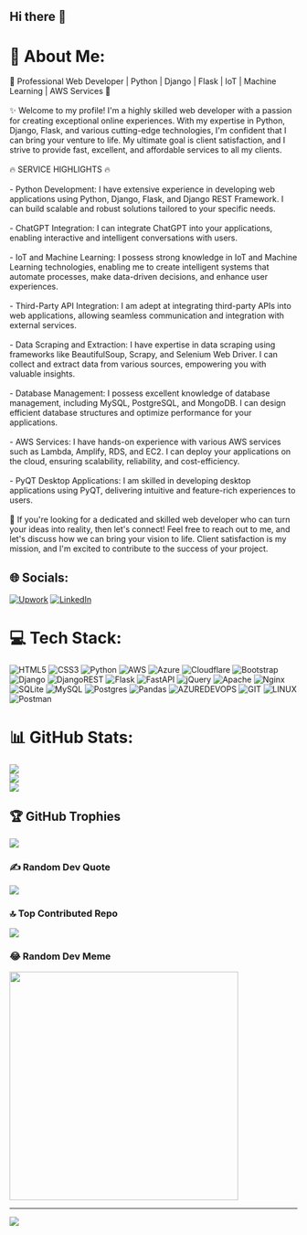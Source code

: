 ## Hi there 👋

<!--
**rj-parana/rj-parana** is a ✨ _special_ ✨ repository because its `README.md` (this file) appears on your GitHub profile.

Here are some ideas to get you started:

- 🔭 I’m currently working on ...
- 🌱 I’m currently learning ...
- 👯 I’m looking to collaborate on ...
- 🤔 I’m looking for help with ...
- 💬 Ask me about ...
- 📫 How to reach me: ...
- 😄 Pronouns: ...
- ⚡ Fun fact: ...
-->




# 💫 About Me:
🌟 Professional Web Developer | Python | Django | Flask | IoT | Machine Learning | AWS Services 🌟<br><br>✨ Welcome to my profile! I'm a highly skilled web developer with a passion for creating exceptional online experiences. With my expertise in Python, Django, Flask, and various cutting-edge technologies, I'm confident that I can bring your venture to life. My ultimate goal is client satisfaction, and I strive to provide fast, excellent, and affordable services to all my clients.<br><br>🔥 SERVICE HIGHLIGHTS 🔥<br><br>- Python Development: I have extensive experience in developing web applications using Python, Django, Flask, and Django REST Framework. I can build scalable and robust solutions tailored to your specific needs.<br><br>- ChatGPT Integration: I can integrate ChatGPT into your applications, enabling interactive and intelligent conversations with users.<br><br>- IoT and Machine Learning: I possess strong knowledge in IoT and Machine Learning technologies, enabling me to create intelligent systems that automate processes, make data-driven decisions, and enhance user experiences.<br><br>- Third-Party API Integration: I am adept at integrating third-party APIs into web applications, allowing seamless communication and integration with external services.<br><br>- Data Scraping and Extraction: I have expertise in data scraping using frameworks like BeautifulSoup, Scrapy, and Selenium Web Driver. I can collect and extract data from various sources, empowering you with valuable insights.<br><br>- Database Management: I possess excellent knowledge of database management, including MySQL, PostgreSQL, and MongoDB. I can design efficient database structures and optimize performance for your applications.<br><br>- AWS Services: I have hands-on experience with various AWS services such as Lambda, Amplify, RDS, and EC2. I can deploy your applications on the cloud, ensuring scalability, reliability, and cost-efficiency.<br><br>- PyQT Desktop Applications: I am skilled in developing desktop applications using PyQT, delivering intuitive and feature-rich experiences to users.<br><br>🚀 If you're looking for a dedicated and skilled web developer who can turn your ideas into reality, then let's connect! Feel free to reach out to me, and let's discuss how we can bring your vision to life. Client satisfaction is my mission, and I'm excited to contribute to the success of your project.


## 🌐 Socials:
[![Upwork](https://img.shields.io/badge/Upwork-%23000000.svg?logo=upwork&logoColor=white)](https://www.upwork.com/fl/rajneesh8?mp_source=share) 
[![LinkedIn](https://img.shields.io/badge/LinkedIn-%230077B5.svg?logo=linkedin&logoColor=white)](https://linkedin.com/in/rj-parana) 

# 💻 Tech Stack:
![HTML5](https://img.shields.io/badge/html5-%23E34F26.svg?style=for-the-badge&logo=html5&logoColor=white) ![CSS3](https://img.shields.io/badge/css3-%231572B6.svg?style=for-the-badge&logo=css3&logoColor=white) ![Python](https://img.shields.io/badge/python-3670A0?style=for-the-badge&logo=python&logoColor=ffdd54) ![AWS](https://img.shields.io/badge/AWS-%23FF9900.svg?style=for-the-badge&logo=amazon-aws&logoColor=white) ![Azure](https://img.shields.io/badge/azure-%230072C6.svg?style=for-the-badge&logo=microsoftazure&logoColor=white) ![Cloudflare](https://img.shields.io/badge/Cloudflare-F38020?style=for-the-badge&logo=Cloudflare&logoColor=white) ![Bootstrap](https://img.shields.io/badge/bootstrap-%238511FA.svg?style=for-the-badge&logo=bootstrap&logoColor=white) ![Django](https://img.shields.io/badge/django-%23092E20.svg?style=for-the-badge&logo=django&logoColor=white) ![DjangoREST](https://img.shields.io/badge/DJANGO-REST-ff1709?style=for-the-badge&logo=django&logoColor=white&color=ff1709&labelColor=gray) ![Flask](https://img.shields.io/badge/flask-%23000.svg?style=for-the-badge&logo=flask&logoColor=white) ![FastAPI](https://img.shields.io/badge/FastAPI-005571?style=for-the-badge&logo=fastapi) ![jQuery](https://img.shields.io/badge/jquery-%230769AD.svg?style=for-the-badge&logo=jquery&logoColor=white) ![Apache](https://img.shields.io/badge/apache-%23D42029.svg?style=for-the-badge&logo=apache&logoColor=white) <!--![Jenkins](https://img.shields.io/badge/jenkins-%232C5263.svg?style=for-the-badge&logo=jenkins&logoColor=white)--> ![Nginx](https://img.shields.io/badge/nginx-%23009639.svg?style=for-the-badge&logo=nginx&logoColor=white) ![SQLite](https://img.shields.io/badge/sqlite-%2307405e.svg?style=for-the-badge&logo=sqlite&logoColor=white) ![MySQL](https://img.shields.io/badge/mysql-%2300000f.svg?style=for-the-badge&logo=mysql&logoColor=white) ![Postgres](https://img.shields.io/badge/postgres-%23316192.svg?style=for-the-badge&logo=postgresql&logoColor=white) ![Pandas](https://img.shields.io/badge/pandas-%23150458.svg?style=for-the-badge&logo=pandas&logoColor=white) ![AZUREDEVOPS](https://img.shields.io/badge/azuredevops-0078D7.svg?style=for-the-badge&logo=azuredevops&logoColor=white&color=%230078D7) <!--![ElasticSearch](https://img.shields.io/badge/-ElasticSearch-005571?style=for-the-badge&logo=elasticsearch)--> ![GIT](https://img.shields.io/badge/Git-fc6d26?style=for-the-badge&logo=git&logoColor=white) ![LINUX](https://img.shields.io/badge/Linux-FCC624?style=for-the-badge&logo=linux&logoColor=black) <!--![Swagger](https://img.shields.io/badge/-Swagger-%23Clojure?style=for-the-badge&logo=swagger&logoColor=white)--> <!--![Raspberry Pi](https://img.shields.io/badge/-RaspberryPi-C51A4A?style=for-the-badge&logo=Raspberry-Pi)--> ![Postman](https://img.shields.io/badge/Postman-FF6C37?style=for-the-badge&logo=postman&logoColor=white) <!--![Notion](https://img.shields.io/badge/Notion-%23000000.svg?style=for-the-badge&logo=notion&logoColor=white)--> <!--![Jira](https://img.shields.io/badge/jira-%230A0FFF.svg?style=for-the-badge&logo=jira&logoColor=white)-->
# 📊 GitHub Stats:
![](https://github-readme-stats.vercel.app/api?username=rj-parana&theme=dark&hide_border=false&include_all_commits=true&count_private=true)<br/>
![](https://github-readme-streak-stats.herokuapp.com/?user=rj-parana&theme=dark&hide_border=false)<br/>
![](https://github-readme-stats.vercel.app/api/top-langs/?username=rj-parana&theme=dark&hide_border=false&include_all_commits=true&count_private=true&layout=compact)

## 🏆 GitHub Trophies
![](https://github-profile-trophy.vercel.app/?username=rj-parana&theme=radical&no-frame=false&no-bg=false&margin-w=4)

### ✍️ Random Dev Quote
![](https://quotes-github-readme.vercel.app/api?type=horizontal&theme=radical)

### 🔝 Top Contributed Repo
![](https://github-contributor-stats.vercel.app/api?username=rj-parana&limit=5&theme=dark&combine_all_yearly_contributions=true)

### 😂 Random Dev Meme
<img src='https://user-images.githubusercontent.com/34342551/79064573-a6fa9e80-7cc7-11ea-895e-6538c2b8548b.png' style="height: 400px;"/>

---
[![](https://visitcount.itsvg.in/api?id=rj-parana&icon=0&color=0)](https://visitcount.itsvg.in)

<!-- Proudly created with GPRM ( https://gprm.itsvg.in ) -->
